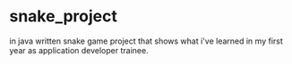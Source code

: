 # snake_project
in java written snake game project that shows what i've learned in my first year as application developer trainee.
